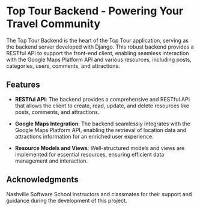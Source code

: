 # Top Tour Backend - Powering Your Travel Community

The Top Tour Backend is the heart of the Top Tour application, serving as the backend server developed with Django. This robust backend provides a RESTful API to support the front-end client, enabling seamless interaction with the Google Maps Platform API and various resources, including posts, categories, users, comments, and attractions.

## Features

- **RESTful API**: The backend provides a comprehensive and RESTful API that allows the client to create, read, update, and delete resources like posts, comments, and attractions.

- **Google Maps Integration**: The backend seamlessly integrates with the Google Maps Platform API, enabling the retrieval of location data and attractions information for an enriched user experience.

- **Resource Models and Views**: Well-structured models and views are implemented for essential resources, ensuring efficient data management and interaction.

## Acknowledgments

Nashville Software School instructors and classmates for their support and guidance during the development of this project.

